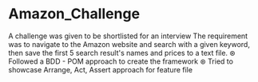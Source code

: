 # Amazon_Challenge
A challenge was given to be shortlisted for an interview
The requirement was to navigate to the Amazon website and search with a given keyword, then save the first 5 search result's names and prices to a text file.
⊛ Followed a BDD - POM approach to create the framework
⊛ Tried to showcase Arrange, Act, Assert approach for feature file


